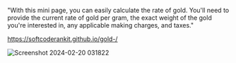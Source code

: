 

"With this mini page, you can easily calculate the rate of gold. You'll need to provide the current rate of gold per gram, the exact weight of the gold you're interested in, any applicable making charges, and taxes."

 https://softcoderankit.github.io/gold-/

![Screenshot 2024-02-20 031822](https://github.com/SoftCoderAnkit/gold-/assets/144043385/b16eae5e-e800-4727-b3d1-dcc8f5297a2f)

